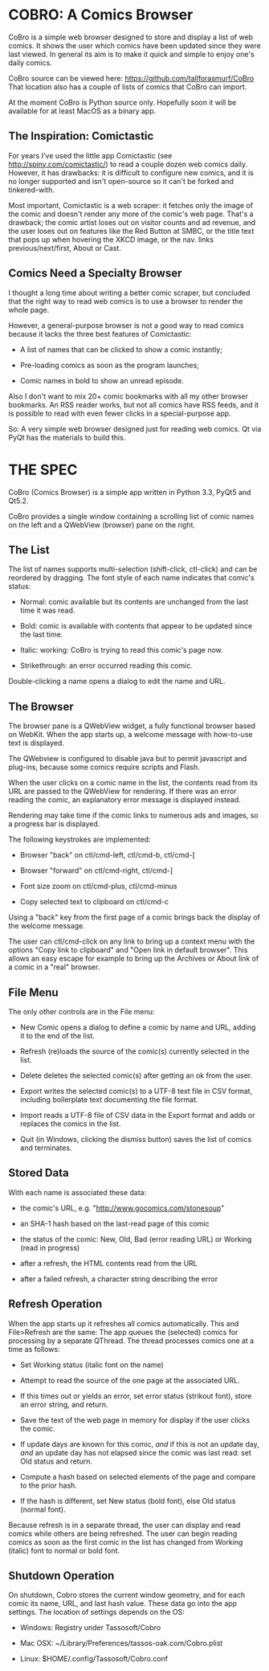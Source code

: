 COBRO: A Comics Browser
=======================

CoBro is a simple web browser designed to store and display
a list of web comics. It shows the user which comics have been
updated since they were last viewed. In general its aim is to make
it quick and simple to enjoy one's daily comics.

CoBro source can be viewed here: https://github.com/tallforasmurf/CoBro
That location also has a couple of lists of comics that CoBro can import.

At the moment CoBro is Python source only. Hopefully soon
it will be available for at least MacOS as a binary app.

The Inspiration: Comictastic
----------------------------

For years I've used the little app Comictastic 
(see http://spiny.com/comictastic/) to read
a couple dozen web comics daily. However, it has
drawbacks: it is difficult to configure new comics, and
it is no longer supported and isn't open-source
so it can't be forked and tinkered-with.

Most important, Comictastic is a web scraper:
it fetches only the image of the comic and doesn't render
any more of the comic's web page.
That's a drawback;
the comic artist loses out on visitor counts and ad revenue,
and the user loses out on features
like the Red Button at SMBC,
or the title text that pops up when hovering the XKCD image,
or the nav. links previous/next/first, About or Cast.

Comics Need a Specialty Browser
-------------------

I thought a long time about writing a better comic scraper,
but concluded that the right way to read web comics is to use a browser
to render the whole page.

However, a general-purpose browser is not
a good way to read comics because it lacks the three
best features of Comictastic:

* A list of names that can be clicked to show a comic instantly;

* Pre-loading comics as soon as the program launches;

* Comic names in bold to show an unread episode.

Also I don't want to mix 20+ comic bookmarks with all my
other browser bookmarks. An RSS reader works, but not all comics
have RSS feeds, and it is possible to read with even fewer
clicks in a special-purpose app.

So: A very simple web browser designed just for
reading web comics. Qt via PyQt has the materials to build this.

THE SPEC
========

CoBro (Comics Browser) is a simple app written in Python 3.3,
PyQt5 and Qt5.2.

CoBro provides a single window containing
a scrolling list of comic names on the left
and a QWebView (browser) pane on the right.

The List
--------

The list of names supports multi-selection (shift-click, ctl-click)
and can be
reordered by dragging.
The font style of each name indicates that comic's status:

* Normal: comic available but its contents are unchanged from
the last time it was read.

* Bold: comic is available with contents that appear to be updated
since the last time.

* Italic: working: CoBro is trying to read this comic's page now.

* Strikethrough: an error occurred reading this comic.

Double-clicking a name opens a dialog to edit the name and URL.

The Browser
-----------

The browser pane is a QWebView widget, a fully functional
browser based on WebKit. When the app starts up, a welcome
message with how-to-use text is displayed.

The QWebview is configured to disable java
but to permit javascript and plug-ins, because
some comics require scripts and Flash.

When the user clicks on a comic name in the list,
the contents read from its URL are passed
to the QWebView for rendering.
If there was an error reading the comic, an
explanatory error message is displayed instead.

Rendering may take time if the comic links to numerous ads and images,
so a progress bar is displayed.

The following keystrokes are implemented:

* Browser "back" on ctl/cmd-left, ctl/cmd-b, ctl/cmd-[

* Browser "forward" on ctl/cmd-right, ctl/cmd-]

* Font size zoom on ctl/cmd-plus, ctl/cmd-minus

* Copy selected text to clipboard on ctl/cmd-c

Using a "back" key from the first page of a comic brings back
the display of the welcome message.

The user can ctl/cmd-click on any link to bring up a context menu
with the options "Copy link to clipboard" and "Open link in
default browser". This allows an easy escape for
example to bring up the Archives or About link of a comic
in a "real" browser.

File Menu
---------

The only other controls are in the File menu:

* New Comic opens a dialog to define a comic by name and URL,
adding it to the end of the list.

* Refresh (re)loads the source of the comic(s) currently
selected in the list.

* Delete deletes the selected comic(s)
after getting an ok from the user.

* Export writes the selected comic(s) to a UTF-8 text file in CSV format,
including boilerplate text documenting the file format.

* Import reads a UTF-8 file of CSV data in the Export format and adds or
replaces the comics in the list.

* Quit (in Windows, clicking the dismiss button)
saves the list of comics and terminates.

Stored Data
-----------

With each name is associated these data:
* the comic's URL, e.g. "http://www.gocomics.com/stonesoup"

* an SHA-1 hash based on the last-read page of this comic

* the status of the comic: New, Old,
Bad (error reading URL) or Working (read in progress)

* after a refresh, the HTML contents read from the URL

* after a failed refresh, a character string describing the error


Refresh Operation
-----------------

When the app starts up it refreshes all comics automatically.
This and File>Refresh are the same:
The app queues the (selected) comics for processing by
a separate QThread.
The thread processes comics one at a time as follows:

* Set Working status (italic font on the name)

* Attempt to read the
source of the one page at the associated URL.

* If this times out or yields an error,
set error status (strikout font), store an error string,
and return.

* Save the text of the web page in memory for display
if the user clicks the comic.

* If update days are known for this comic,
_and_ if this is not an update day,
_and_ an update day has not elapsed since the comic was last read:
set Old status and return.

* Compute a hash based on selected elements of 
the page and compare to the prior hash.

* If the hash is different, set New status (bold font),
else Old status (normal font).

Because refresh is in a separate thread, the user
can display and read comics while others are being refreshed.
The user can begin reading comics as soon as the first comic 
in the list has changed from Working (italic) font to normal
or bold font.

Shutdown Operation
------------------

On shutdown, Cobro stores the current window geometry, and
for each comic its name, URL, and last hash value.
These data go into the app settings.
The location of settings depends on the OS:

* Windows: Registry under Tassosoft/Cobro

* Mac OSX: ~/Library/Preferences/tassos-oak.com/Cobro.plist

* Linux: $HOME/.config/Tassosoft/Cobro.conf

